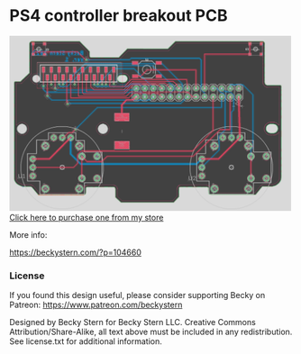 # PS4 controller breakout PCB
 <a href="https://beckystern.com/store/"><img src="assets/image.jpg?raw=true" width="500px"><br/>
Click here to purchase one from my store</a>

More info:

https://beckystern.com/?p=104660

### License

If you found this design useful, please consider supporting Becky on Patreon: https://www.patreon.com/beckystern

Designed by Becky Stern for Becky Stern LLC.
Creative Commons Attribution/Share-Alike, all text above must be included in any redistribution. 
See license.txt for additional information.


